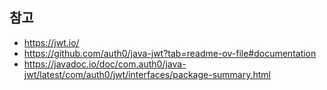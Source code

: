 ## 참고
* https://jwt.io/
* https://github.com/auth0/java-jwt?tab=readme-ov-file#documentation
* https://javadoc.io/doc/com.auth0/java-jwt/latest/com/auth0/jwt/interfaces/package-summary.html
